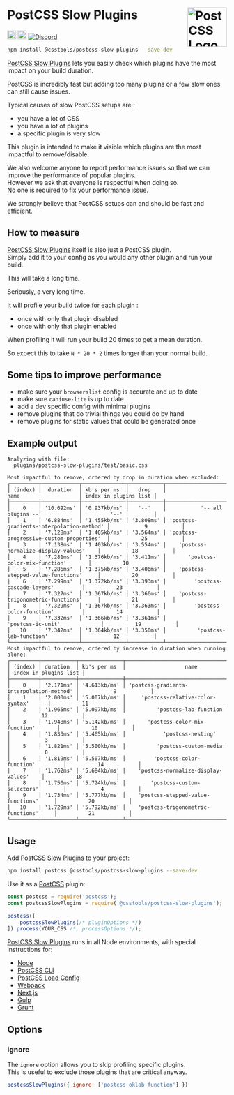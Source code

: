 # PostCSS Slow Plugins [<img src="https://postcss.github.io/postcss/logo.svg" alt="PostCSS Logo" width="90" height="90" align="right">][PostCSS]

[<img alt="npm version" src="https://img.shields.io/npm/v/@csstools/postcss-slow-plugins.svg" height="20">][npm-url] [<img alt="Build Status" src="https://github.com/csstools/postcss-plugins/workflows/test/badge.svg" height="20">][cli-url] [<img alt="Discord" src="https://shields.io/badge/Discord-5865F2?logo=discord&logoColor=white">][discord]

```bash
npm install @csstools/postcss-slow-plugins --save-dev
```

[PostCSS Slow Plugins] lets you easily check which plugins have the most impact on your build duration.

PostCSS is incredibly fast but adding too many plugins or a few slow ones can still cause issues.

Typical causes of slow PostCSS setups are :
- you have a lot of CSS
- you have a lot of plugins
- a specific plugin is very slow

This plugin is intended to make it visible which plugins are the most impactful to remove/disable.

We also welcome anyone to report performance issues so that we can improve the performance of popular plugins.  
However we ask that everyone is respectful when doing so.  
No one is required to fix your performance issue.

We strongly believe that PostCSS setups can and should be fast and efficient.


## How to measure

[PostCSS Slow Plugins] itself is also just a PostCSS plugin.  
Simply add it to your config as you would any other plugin and run your build.

This will take a long time.

Seriously, a very long time.

It will profile your build twice for each plugin :
- once with only that plugin disabled
- once with only that plugin enabled

When profiling it will run your build 20 times to get a mean duration.

So expect this to take `N * 20 * 2` times longer than your normal build.


## Some tips to improve performance

- make sure your `browserslist` config is accurate and up to date
- make sure `caniuse-lite` is up to date
- add a dev specific config with minimal plugins
- remove plugins that do trivial things you could do by hand
- remove plugins for static values that could be generated once


## Example output

```
Analyzing with file:
  plugins/postcss-slow-plugins/test/basic.css

Most impactful to remove, ordered by drop in duration when excluded:
┌─────────┬────────────┬──────────────┬───────────┬──────────────────────────────────────────┬───────────────────────┐
│ (index) │  duration  │ kb's per ms  │   drop    │                   name                   │ index in plugins list │
├─────────┼────────────┼──────────────┼───────────┼──────────────────────────────────────────┼───────────────────────┤
│    0    │ '10.692ms' │ '0.937kb/ms' │   '--'    │           '-- all plugins --'            │         '--'          │
│    1    │ '6.884ms'  │ '1.455kb/ms' │ '3.808ms' │ 'postcss-gradients-interpolation-method' │           9           │
│    2    │ '7.128ms'  │ '1.405kb/ms' │ '3.564ms' │ 'postcss-progressive-custom-properties'  │          25           │
│    3    │ '7.138ms'  │ '1.403kb/ms' │ '3.554ms' │    'postcss-normalize-display-values'    │          18           │
│    4    │ '7.281ms'  │ '1.376kb/ms' │ '3.411ms' │       'postcss-color-mix-function'       │          10           │
│    5    │ '7.286ms'  │ '1.375kb/ms' │ '3.406ms' │    'postcss-stepped-value-functions'     │          20           │
│    6    │ '7.299ms'  │ '1.372kb/ms' │ '3.393ms' │         'postcss-cascade-layers'         │          23           │
│    7    │ '7.327ms'  │ '1.367kb/ms' │ '3.366ms' │    'postcss-trigonometric-functions'     │          21           │
│    8    │ '7.329ms'  │ '1.367kb/ms' │ '3.363ms' │         'postcss-color-function'         │          14           │
│    9    │ '7.332ms'  │ '1.366kb/ms' │ '3.361ms' │            'postcss-ic-unit'             │          19           │
│   10    │ '7.342ms'  │ '1.364kb/ms' │ '3.350ms' │          'postcss-lab-function'          │          12           │
└─────────┴────────────┴──────────────┴───────────┴──────────────────────────────────────────┴───────────────────────┘
Most impactful to remove, ordered by increase in duration when running alone:
┌─────────┬───────────┬──────────────┬──────────────────────────────────────────┬───────────────────────┐
│ (index) │ duration  │ kb's per ms  │                   name                   │ index in plugins list │
├─────────┼───────────┼──────────────┼──────────────────────────────────────────┼───────────────────────┤
│    0    │ '2.171ms' │ '4.613kb/ms' │ 'postcss-gradients-interpolation-method' │           9           │
│    1    │ '2.000ms' │ '5.007kb/ms' │     'postcss-relative-color-syntax'      │          11           │
│    2    │ '1.965ms' │ '5.097kb/ms' │          'postcss-lab-function'          │          12           │
│    3    │ '1.948ms' │ '5.142kb/ms' │       'postcss-color-mix-function'       │          10           │
│    4    │ '1.833ms' │ '5.465kb/ms' │            'postcss-nesting'             │           3           │
│    5    │ '1.821ms' │ '5.500kb/ms' │          'postcss-custom-media'          │           0           │
│    6    │ '1.819ms' │ '5.507kb/ms' │         'postcss-color-function'         │          14           │
│    7    │ '1.762ms' │ '5.684kb/ms' │    'postcss-normalize-display-values'    │          18           │
│    8    │ '1.750ms' │ '5.724kb/ms' │        'postcss-custom-selectors'        │           4           │
│    9    │ '1.734ms' │ '5.777kb/ms' │    'postcss-stepped-value-functions'     │          20           │
│   10    │ '1.729ms' │ '5.792kb/ms' │    'postcss-trigonometric-functions'     │          21           │
└─────────┴───────────┴──────────────┴──────────────────────────────────────────┴───────────────────────┘
```

## Usage

Add [PostCSS Slow Plugins] to your project:

```bash
npm install postcss @csstools/postcss-slow-plugins --save-dev
```

Use it as a [PostCSS] plugin:

```js
const postcss = require('postcss');
const postcssSlowPlugins = require('@csstools/postcss-slow-plugins');

postcss([
	postcssSlowPlugins(/* pluginOptions */)
]).process(YOUR_CSS /*, processOptions */);
```

[PostCSS Slow Plugins] runs in all Node environments, with special
instructions for:

- [Node](INSTALL.md#node)
- [PostCSS CLI](INSTALL.md#postcss-cli)
- [PostCSS Load Config](INSTALL.md#postcss-load-config)
- [Webpack](INSTALL.md#webpack)
- [Next.js](INSTALL.md#nextjs)
- [Gulp](INSTALL.md#gulp)
- [Grunt](INSTALL.md#grunt)

## Options

### ignore

The `ignore` option allows you to skip profiling specific plugins.  
This is useful to exclude those plugins that are critical anyway.

```js
postcssSlowPlugins({ ignore: ['postcss-oklab-function'] })
```

[cli-url]: https://github.com/csstools/postcss-plugins/actions/workflows/test.yml?query=workflow/test

[discord]: https://discord.gg/bUadyRwkJS
[npm-url]: https://www.npmjs.com/package/@csstools/postcss-slow-plugins

[PostCSS]: https://github.com/postcss/postcss
[PostCSS Slow Plugins]: https://github.com/csstools/postcss-plugins/tree/main/plugins/postcss-slow-plugins
